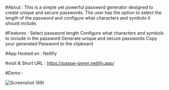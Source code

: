 #About : 
This is a simple yet powerful password generator designed to create unique and secure passwords.
The user has the option to select the length of the password and configure what characters and symbols it should include.

#Features : 
Select password length
Configure what characters and symbols to include in the password
Generate unique and secure passwords
Copy your generated Password to the clipboard

#App Hosted on : 
Netlify

#visit & Short URL :
https://passw-gener.netlify.app/

#Demo : 

![Screenshot (99)](https://user-images.githubusercontent.com/86542840/232194854-903c5415-ee70-480e-b60f-f21fcd3f9afa.png)







